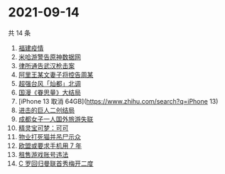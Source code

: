 # 2021-09-14

共 14 条

<!-- BEGIN -->
<!-- 最后更新时间 Tue Sep 14 2021 09:56:22 GMT+0800 (China Standard Time) -->

1. [福建疫情](https://www.zhihu.com/search?q=福建疫情)
1. [米哈游警告原神数据网](https://www.zhihu.com/search?q=原神)
1. [律所通告武汉枪击案](https://www.zhihu.com/search?q=武汉枪击)
1. [阿里王某文妻子将控告周某](https://www.zhihu.com/search?q=王某文)
1. [超强台风「灿都」北调](https://www.zhihu.com/search?q=灿都)
1. [国漫《眷思量》大结局](https://www.zhihu.com/search?q=眷思量)
1. [iPhone 13 取消 64GB](https://www.zhihu.com/search?q=iPhone 13)
1. [进击的巨人二创结局](https://www.zhihu.com/search?q=进击的巨人)
1. [成都女子一人国外旅游失联](https://www.zhihu.com/search?q=成都女子失联)
1. [精灵宝可梦：可可](https://www.zhihu.com/search?q=精灵宝可梦可可)
1. [物业打死猫并吊尸示众](https://www.zhihu.com/search?q=物业打死猫)
1. [欧盟或要求手机用 7 年](https://www.zhihu.com/search?q=手机能用7年)
1. [租售游戏账号违法](https://www.zhihu.com/search?q=租号)
1. [C 罗回归曼联首秀梅开二度](https://www.zhihu.com/search?q=C罗)

<!-- END -->
